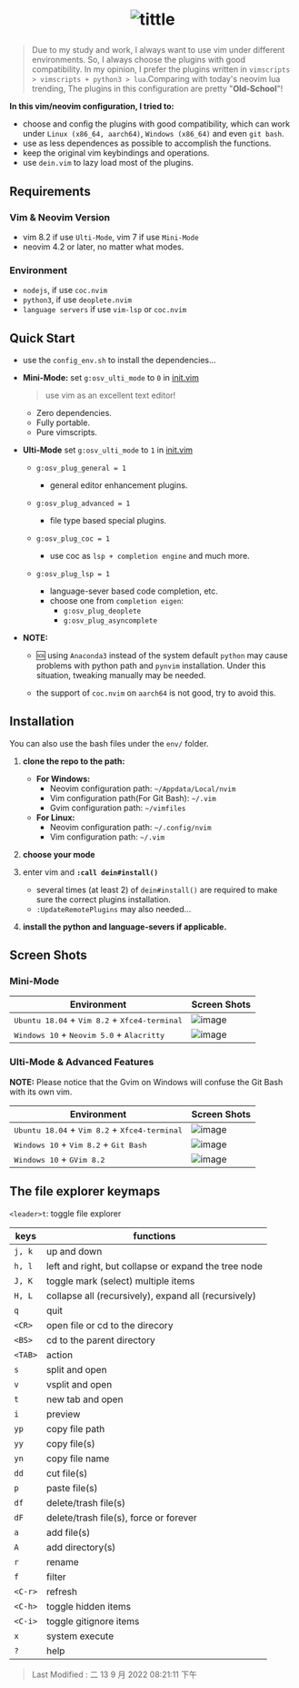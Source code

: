 # <p align="center">![tittle](./img/old_school_vim.png)</p>

> Due to my study and work, I always want to use vim under different environments. So, I always choose the plugins with
> good compatibility. In my opinion, I prefer the plugins written in `vimscripts > vimscripts + python3 > lua`.Comparing
> with today's neovim lua trending, The plugins in this configuration are pretty "**Old-School**"!

**In this vim/neovim configuration, I tried to:**

- choose and config the plugins with good compatibility, which can work under `Linux (x86_64, aarch64)`,
  `Windows (x86_64)` and even `git bash`.
- use as less dependences as possible to accomplish the functions.
- keep the original vim keybindings and operations.
- use `dein.vim` to lazy load most of the plugins.

## Requirements

### Vim & Neovim Version

- vim 8.2 if use `Ulti-Mode`, vim 7 if use `Mini-Mode`
- neovim 4.2 or later, no matter what modes.

### Environment

- `nodejs`, if use `coc.nvim`
- `python3`, if use `deoplete.nvim`
- `language servers` if use `vim-lsp` or `coc.nvim`

## Quick Start

- use the `config_env.sh` to install the dependencies...

- **Mini-Mode:** set `g:osv_ulti_mode` to `0` in [init.vim](init.vim)

  > use vim as an excellent text editor!

  - Zero dependencies.
  - Fully portable.
  - Pure vimscripts.

- **Ulti-Mode** set `g:osv_ulti_mode` to `1` in [init.vim](init.vim)

  - `g:osv_plug_general = 1`

    - general editor enhancement plugins.

  - `g:osv_plug_advanced = 1`

    - file type based special plugins.

  - `g:osv_plug_coc = 1`

    - use coc as `lsp + completion engine` and much more.

  - `g:osv_plug_lsp = 1`
    - language-sever based code completion, etc.
    - choose one from `completion eigen`:
      - `g:osv_plug_deoplete`
      - `g:osv_plug_asyncomplete`

- **NOTE:**

  - 🆘 using `Anaconda3` instead of the system default `python` may cause problems with python path and `pynvim`
    installation. Under this situation, tweaking manually may be needed.

  - the support of `coc.nvim` on `aarch64` is not good, try to avoid this.

## Installation

You can also use the bash files under the `env/` folder.

1. **clone the repo to the path:**
   - **For Windows:**
     - Neovim configuration path: `~/Appdata/Local/nvim`
     - Vim configuration path(For Git Bash): `~/.vim`
     - Gvim configuration path: `~/vimfiles`
   - **For Linux:**
     - Neovim configuration path: `~/.config/nvim`
     - Vim configuration path: `~/.vim`
2. **choose your mode**
3. enter vim and **`:call dein#install()`**

   - several times (at least 2) of `dein#install()` are required to make sure the correct plugins installation.
   - `:UpdateRemotePlugins` may also needed...

4. **install the python and language-severs if applicable.**

## Screen Shots

### Mini-Mode

| **Environment**                                                          | **Screen Shots**               |
| ------------------------------------------------------------------------ | ------------------------------ |
| <kbd>Ubuntu 18.04</kbd> + <kbd>Vim 8.2</kbd> + <kbd>Xfce4-terminal</kbd> | ![image](./img/mini_linux.png) |
| <kbd>Windows 10</kbd> + <kbd>Neovim 5.0</kbd> + <kbd>Alacritty</kbd>     | ![image](./img/mini_win.png)   |

### Ulti-Mode & Advanced Features

**NOTE:** Please notice that the Gvim on Windows will confuse the Git Bash with
its own vim.

| **Environment**                                                          | **Screen Shots**                          |
| ------------------------------------------------------------------------ | ----------------------------------------- |
| <kbd>Ubuntu 18.04</kbd> + <kbd>Vim 8.2</kbd> + <kbd>Xfce4-terminal</kbd> | ![image](./img/Linux_x86_64_ulti_coc.png) |
| <kbd>Windows 10</kbd> + <kbd>Vim 8.2</kbd> + <kbd>Git Bash</kbd>         | ![image](./img/win_vim_git_bash.png)      |
| <kbd>Windows 10</kbd> + <kbd>GVim 8.2</kbd>                              | ![image](./img/win_gvim.png)              |

## The file explorer keymaps

`<leader>t`: toggle file explorer

| keys    | functions                                            |
| ------- | ---------------------------------------------------- |
| `j, k`  | up and down                                          |
| `h, l`  | left and right, but collapse or expand the tree node |
| `J, K`  | toggle mark (select) multiple items                  |
| `H, L`  | collapse all (recursively), expand all (recursively) |
| `q`     | quit                                                 |
| `<CR>`  | open file or cd to the direcory                      |
| `<BS>`  | cd to the parent directory                           |
| `<TAB>` | action                                               |
| `s`     | split and open                                       |
| `v`     | vsplit and open                                      |
| `t`     | new tab and open                                     |
| `i`     | preview                                              |
| `yp`    | copy file path                                       |
| `yy`    | copy file(s)                                         |
| `yn`    | copy file name                                       |
| `dd`    | cut file(s)                                          |
| `p`     | paste file(s)                                        |
| `df`    | delete/trash file(s)                                 |
| `dF`    | delete/trash file(s), force or forever               |
| `a`     | add file(s)                                          |
| `A`     | add directory(s)                                     |
| `r`     | rename                                               |
| `f`     | filter                                               |
| `<C-r>` | refresh                                              |
| `<C-h>` | toggle hidden items                                  |
| `<C-i>` | toggle gitignore items                               |
| `x`     | system execute                                       |
| `?`     | help                                                 |

> Last Modified : 二 13 9 月 2022 08:21:11 下午
